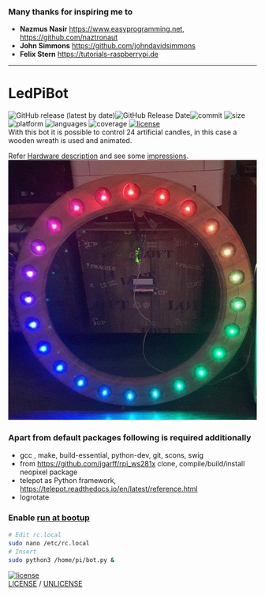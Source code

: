 ### Many thanks for inspiring me to 
 * **Nazmus Nasir** https://www.easyprogramming.net, https://github.com/naztronaut
 * **John Simmons** https://github.com/johndavidsimmons
 * **Felix Stern** https://tutorials-raspberrypi.de
---

# LedPiBot
![GitHub release (latest by date)](https://img.shields.io/github/v/release/kaulketh/ledpibot?color=red)![GitHub Release Date](https://img.shields.io/github/release-date/kaulketh/ledpibot?color=red&label= )![commit](https://img.shields.io/github/last-commit/kaulketh/ledpibot.svg?color=red) ![size](https://img.shields.io/github/repo-size/kaulketh/ledpibot.svg?color=blue) ![platform](https://img.shields.io/badge/platform-linux-blue.svg?color=yellow) ![languages](https://img.shields.io/github/languages/count/kaulketh/ledpibot.svg?color=yellowgreen) ![coverage](https://img.shields.io/github/languages/top/kaulketh/ledpibot.svg?color=darkgreen&style=flat) [![license](https://img.shields.io/github/license/kaulketh/ledpibot.svg?color=darkred)](https://unlicense.org/)<br>
With this bot it is possible to control 24 artificial candles, in this case a wooden wreath is used and animated. 

Refer [Hardware description](./hardware/HARDWARE.md) and see some [impressions](hardware/media).
![wooden wreath](hardware/media/wreath.jpg) 

### Apart from default packages following is required additionally
* gcc , make, build-essential, python-dev, git, scons, swig
* from https://github.com/jgarff/rpi_ws281x clone, compile/build/install neopixel package 
* telepot as Python framework, https://telepot.readthedocs.io/en/latest/reference.html
* logrotate

### Enable [run at bootup](https://www.dexterindustries.com/howto/run-a-program-on-your-raspberry-pi-at-startup/#local)
````bash
# Edit rc.local 
sudo nano /etc/rc.local
# Insert 
sudo python3 /home/pi/bot.py &
````


[![license](https://img.shields.io/github/license/kaulketh/ledpibot.svg?color=darkred)](https://unlicense.org/)<br>
[LICENSE](https://github.com/kaulketh/ledpibot/blob/master/LICENSE) / [UNLICENSE](https://github.com/kaulketh/ledpibot/blob/master/UNLICENSE)
